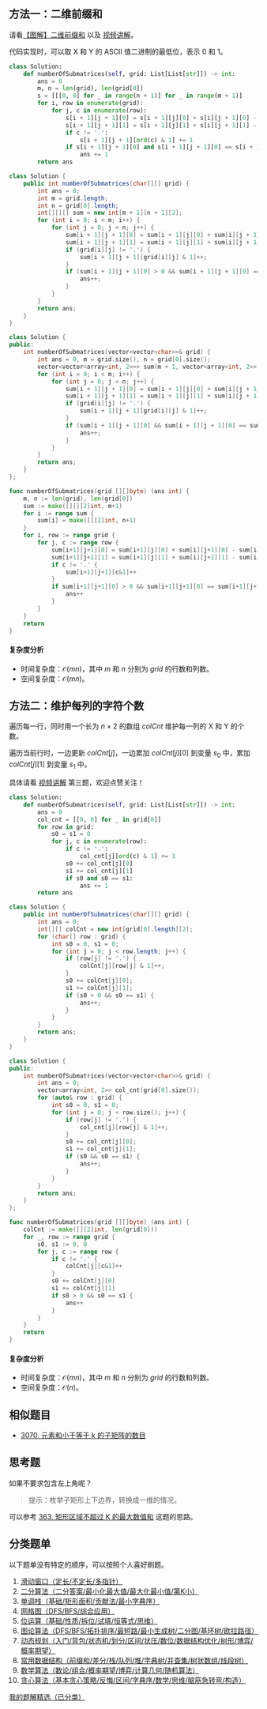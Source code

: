 ## 方法一：二维前缀和

请看[【图解】二维前缀和](https://leetcode.cn/problems/range-sum-query-2d-immutable/solution/tu-jie-yi-zhang-tu-miao-dong-er-wei-qian-84qp/) 以及 [视频讲解](https://www.bilibili.com/video/BV14r421W7oR/)。

代码实现时，可以取 X 和 Y 的 ASCII 值二进制的最低位，表示 $0$ 和 $1$。

```py [sol-Python3]
class Solution:
    def numberOfSubmatrices(self, grid: List[List[str]]) -> int:
        ans = 0
        m, n = len(grid), len(grid[0])
        s = [[[0, 0] for _ in range(n + 1)] for _ in range(m + 1)]
        for i, row in enumerate(grid):
            for j, c in enumerate(row):
                s[i + 1][j + 1][0] = s[i + 1][j][0] + s[i][j + 1][0] - s[i][j][0]
                s[i + 1][j + 1][1] = s[i + 1][j][1] + s[i][j + 1][1] - s[i][j][1]
                if c != '.':
                    s[i + 1][j + 1][ord(c) & 1] += 1
                if s[i + 1][j + 1][0] and s[i + 1][j + 1][0] == s[i + 1][j + 1][1]:
                    ans += 1
        return ans
```

```java [sol-Java]
class Solution {
    public int numberOfSubmatrices(char[][] grid) {
        int ans = 0;
        int m = grid.length;
        int n = grid[0].length;
        int[][][] sum = new int[m + 1][n + 1][2];
        for (int i = 0; i < m; i++) {
            for (int j = 0; j < n; j++) {
                sum[i + 1][j + 1][0] = sum[i + 1][j][0] + sum[i][j + 1][0] - sum[i][j][0];
                sum[i + 1][j + 1][1] = sum[i + 1][j][1] + sum[i][j + 1][1] - sum[i][j][1];
                if (grid[i][j] != '.') {
                    sum[i + 1][j + 1][grid[i][j] & 1]++;
                }
                if (sum[i + 1][j + 1][0] > 0 && sum[i + 1][j + 1][0] == sum[i + 1][j + 1][1]) {
                    ans++;
                }
            }
        }
        return ans;
    }
}
```

```cpp [sol-C++]
class Solution {
public:
    int numberOfSubmatrices(vector<vector<char>>& grid) {
        int ans = 0, m = grid.size(), n = grid[0].size();
        vector<vector<array<int, 2>>> sum(m + 1, vector<array<int, 2>>(n + 1));
        for (int i = 0; i < m; i++) {
            for (int j = 0; j < n; j++) {
                sum[i + 1][j + 1][0] = sum[i + 1][j][0] + sum[i][j + 1][0] - sum[i][j][0];
                sum[i + 1][j + 1][1] = sum[i + 1][j][1] + sum[i][j + 1][1] - sum[i][j][1];
                if (grid[i][j] != '.') {
                    sum[i + 1][j + 1][grid[i][j] & 1]++;
                }
                if (sum[i + 1][j + 1][0] && sum[i + 1][j + 1][0] == sum[i + 1][j + 1][1]) {
                    ans++;
                }
            }
        }
        return ans;
    }
};
```

```go [sol-Go]
func numberOfSubmatrices(grid [][]byte) (ans int) {
	m, n := len(grid), len(grid[0])
	sum := make([][][2]int, m+1)
	for i := range sum {
		sum[i] = make([][2]int, n+1)
	}
	for i, row := range grid {
		for j, c := range row {
			sum[i+1][j+1][0] = sum[i+1][j][0] + sum[i][j+1][0] - sum[i][j][0]
			sum[i+1][j+1][1] = sum[i+1][j][1] + sum[i][j+1][1] - sum[i][j][1]
			if c != '.' {
				sum[i+1][j+1][c&1]++
			}
			if sum[i+1][j+1][0] > 0 && sum[i+1][j+1][0] == sum[i+1][j+1][1] {
				ans++
			}
		}
	}
	return
}
```

#### 复杂度分析

- 时间复杂度：$\mathcal{O}(mn)$，其中 $m$ 和 $n$ 分别为 $\textit{grid}$ 的行数和列数。
- 空间复杂度：$\mathcal{O}(mn)$。

## 方法二：维护每列的字符个数

遍历每一行，同时用一个长为 $n\times 2$ 的数组 $\textit{colCnt}$ 维护每一列的 X 和 Y 的个数。

遍历当前行时，一边更新 $\textit{colCnt}[j]$，一边累加 $\textit{colCnt}[j][0]$ 到变量 $s_0$ 中，累加 $\textit{colCnt}[j][1]$ 到变量 $s_1$ 中。

具体请看 [视频讲解](https://www.bilibili.com/video/BV1Ry411q71f/) 第三题，欢迎点赞关注！

```py [sol-Python3]
class Solution:
    def numberOfSubmatrices(self, grid: List[List[str]]) -> int:
        ans = 0
        col_cnt = [[0, 0] for _ in grid[0]]
        for row in grid:
            s0 = s1 = 0
            for j, c in enumerate(row):
                if c != '.':
                    col_cnt[j][ord(c) & 1] += 1
                s0 += col_cnt[j][0]
                s1 += col_cnt[j][1]
                if s0 and s0 == s1:
                    ans += 1
        return ans
```

```java [sol-Java]
class Solution {
    public int numberOfSubmatrices(char[][] grid) {
        int ans = 0;
        int[][] colCnt = new int[grid[0].length][2];
        for (char[] row : grid) {
            int s0 = 0, s1 = 0;
            for (int j = 0; j < row.length; j++) {
                if (row[j] != '.') {
                    colCnt[j][row[j] & 1]++;
                }
                s0 += colCnt[j][0];
                s1 += colCnt[j][1];
                if (s0 > 0 && s0 == s1) {
                    ans++;
                }
            }
        }
        return ans;
    }
}
```

```cpp [sol-C++]
class Solution {
public:
    int numberOfSubmatrices(vector<vector<char>>& grid) {
        int ans = 0;
        vector<array<int, 2>> col_cnt(grid[0].size());
        for (auto& row : grid) {
            int s0 = 0, s1 = 0;
            for (int j = 0; j < row.size(); j++) {
                if (row[j] != '.') {
                    col_cnt[j][row[j] & 1]++;
                }
                s0 += col_cnt[j][0];
                s1 += col_cnt[j][1];
                if (s0 && s0 == s1) {
                    ans++;
                }
            }
        }
        return ans;
    }
};
```

```go [sol-Go]
func numberOfSubmatrices(grid [][]byte) (ans int) {
	colCnt := make([][2]int, len(grid[0]))
	for _, row := range grid {
		s0, s1 := 0, 0
		for j, c := range row {
			if c != '.' {
				colCnt[j][c&1]++
			}
			s0 += colCnt[j][0]
			s1 += colCnt[j][1]
			if s0 > 0 && s0 == s1 {
				ans++
			}
		}
	}
	return
}
```

#### 复杂度分析

- 时间复杂度：$\mathcal{O}(mn)$，其中 $m$ 和 $n$ 分别为 $\textit{grid}$ 的行数和列数。
- 空间复杂度：$\mathcal{O}(n)$。

## 相似题目

- [3070. 元素和小于等于 k 的子矩阵的数目](https://leetcode.cn/problems/count-submatrices-with-top-left-element-and-sum-less-than-k/)

## 思考题

如果不要求包含左上角呢？

> 提示：枚举子矩形上下边界，转换成一维的情况。

可以参考 [363. 矩形区域不超过 K 的最大数值和](https://leetcode.cn/problems/max-sum-of-rectangle-no-larger-than-k/) 这题的思路。

## 分类题单

以下题单没有特定的顺序，可以按照个人喜好刷题。

1. [滑动窗口（定长/不定长/多指针）](https://leetcode.cn/circle/discuss/0viNMK/)
2. [二分算法（二分答案/最小化最大值/最大化最小值/第K小）](https://leetcode.cn/circle/discuss/SqopEo/)
3. [单调栈（基础/矩形面积/贡献法/最小字典序）](https://leetcode.cn/circle/discuss/9oZFK9/)
4. [网格图（DFS/BFS/综合应用）](https://leetcode.cn/circle/discuss/YiXPXW/)
5. [位运算（基础/性质/拆位/试填/恒等式/思维）](https://leetcode.cn/circle/discuss/dHn9Vk/)
6. [图论算法（DFS/BFS/拓扑排序/最短路/最小生成树/二分图/基环树/欧拉路径）](https://leetcode.cn/circle/discuss/01LUak/)
7. [动态规划（入门/背包/状态机/划分/区间/状压/数位/数据结构优化/树形/博弈/概率期望）](https://leetcode.cn/circle/discuss/tXLS3i/)
8. [常用数据结构（前缀和/差分/栈/队列/堆/字典树/并查集/树状数组/线段树）](https://leetcode.cn/circle/discuss/mOr1u6/)
9. [数学算法（数论/组合/概率期望/博弈/计算几何/随机算法）](https://leetcode.cn/circle/discuss/IYT3ss/)
10. [贪心算法（基本贪心策略/反悔/区间/字典序/数学/思维/脑筋急转弯/构造）](https://leetcode.cn/circle/discuss/g6KTKL/)

[我的题解精选（已分类）](https://github.com/EndlessCheng/codeforces-go/blob/master/leetcode/SOLUTIONS.md)
